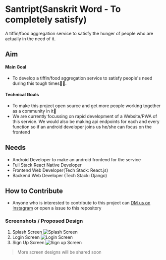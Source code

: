 # Santript(Sanskrit Word - To completely satisfy)
A tiffin/food aggregation service to satisfy the hunger of people who are actually in the need of it.

## Aim
#### Main Goal
- To develop a tiffin/food aggregation service to satisfy people's need during this tough times🙌🏻.
#### Technical Goals
- To make this project open source and get more people working together as a community in it🙏
- We are currently focussing on rapid development of a Website/PWA of this service. We would also be making api endpoints for each and every function so if an android developer joins us he/she can focus on the frontend

## Needs
- Android Developer to make an android frontend for the service
- Full Stack React Native Developer
- Frontend Web Developer(Tech Stack: React.js)
- Backend Web Developer (Tech Stack: Django)

## How to Contribute
- Anyone who is interested to contribute to this project can [DM us on Instagram](https://instagram.com/zeroday.in/) or open a issue to this repository

### Screenshots / Proposed Design
1. Splash Screen
![Splash Screen](https://github.com/zeroday-in/Santript/blob/master/UI/iPhone%2011%20Pro%20Max%20-%201.png)
2. Login Screen
![Login Screen](https://github.com/zeroday-in/Santript/blob/master/UI/iPhone%2011%20Pro%20Max%20-%202.png)
3. Sign Up Screen
![Sign up Screen](https://github.com/zeroday-in/Santript/blob/master/UI/iPhone%2011%20Pro%20Max%20-%203.png)
> More screen designs will be shared soon
